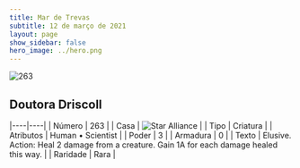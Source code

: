 ```yaml
---
title: Mar de Trevas
subtitle: 12 de março de 2021
layout: page
show_sidebar: false
hero_image: ../hero.png
---
```


![263](https://cdn.keyforgegame.com/media/card_front/pt/496_263_46W7MWQFG22Q_pt.png)

## Doutora Driscoll

|----|----|
| Número | 263 |
| Casa | ![Star Alliance](https://archonarcana.com/images/thumb/7/7d/Star_Alliance.png/22px-Star_Alliance.png "Aliança Estelar") |
| Tipo | Criatura |
| Atributos | Human • Scientist |
| Poder | 3 |
| Armadura | 0 |
| Texto | Elusive.  Action: Heal 2 damage from a creature. Gain 1A for each damage healed this way. |
| Raridade | Rara |
